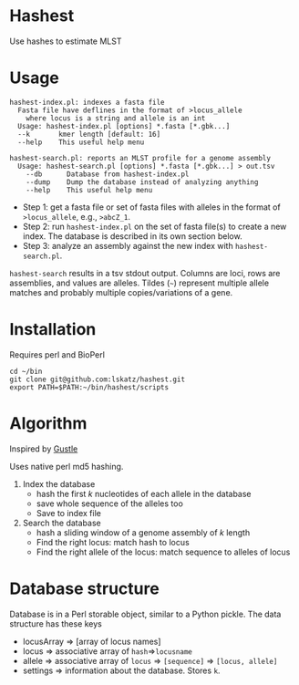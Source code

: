 # Hashest

Use hashes to estimate MLST

# Usage

```
hashest-index.pl: indexes a fasta file
  Fasta file have deflines in the format of >locus_allele
    where locus is a string and allele is an int
  Usage: hashest-index.pl [options] *.fasta [*.gbk...]
  --k       kmer length [default: 16]
  --help    This useful help menu

hashest-search.pl: reports an MLST profile for a genome assembly
  Usage: hashest-search.pl [options] *.fasta [*.gbk...] > out.tsv
    --db      Database from hashest-index.pl
    --dump    Dump the database instead of analyzing anything 
    --help    This useful help menu

```

* Step 1: get a fasta file or set of fasta files with alleles in the format of `>locus_allele`, e.g., `>abcZ_1`.
* Step 2: run `hashest-index.pl` on the set of fasta file(s) to create a new index. The database is described in its own section below.
* Step 3: analyze an assembly against the new index with `hashest-search.pl`.

`hashest-search` results in a tsv stdout output.
Columns are loci, rows are assemblies, and values are alleles.
Tildes (`~`) represent multiple allele matches and probably multiple copies/variations of a gene.

# Installation

Requires perl and BioPerl

```
cd ~/bin
git clone git@github.com:lskatz/hashest.git
export PATH=$PATH:~/bin/hashest/scripts
```

# Algorithm

Inspired by [Gustle](https://github.com/supernifty/gustle)

Uses native perl md5 hashing.

1. Index the database
   * hash the first _k_ nucleotides of each allele in the database 
   * save whole sequence of the alleles too
   * Save to index file
2. Search the database 
   * hash a sliding window of a genome assembly of _k_ length
   * Find the right locus: match hash to locus
   * Find the right allele of the locus: match sequence to alleles of locus

# Database structure

Database is in a Perl storable object, similar to a Python pickle.
The data structure has these keys

* locusArray => [array of locus names]
* locus => associative array of `hash`=>`locusname`
* allele => associative array of `locus` => `[sequence]` => `[locus, allele]`
* settings => information about the database.  Stores `k`.
